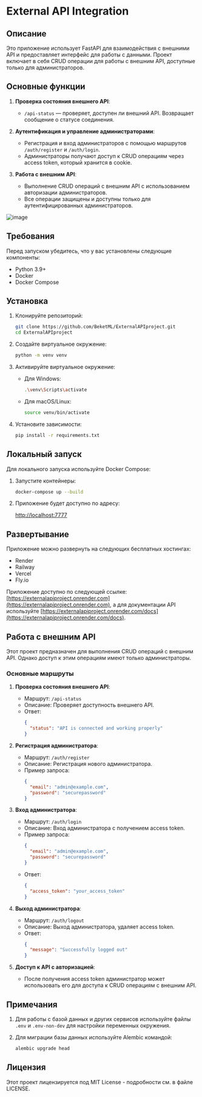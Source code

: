 # External API Integration

## Описание
Это приложение использует FastAPI для взаимодействия с внешними API и предоставляет интерфейс для работы с данными. Проект включает в себя CRUD операции для работы с внешним API, доступные только для администраторов.

## Основные функции
1. **Проверка состояния внешнего API**:
   - `/api-status` — проверяет, доступен ли внешний API. Возвращает сообщение о статусе соединения.

2. **Аутентификация и управление администраторами**:
   - Регистрация и вход администраторов с помощью маршрутов `/auth/register` и `/auth/login`.
   - Администраторы получают доступ к CRUD операциям через access token, который хранится в cookie.

3. **Работа с внешним API**:
   - Выполнение CRUD операций с внешним API с использованием авторизации администраторов.
   - Все операции защищены и доступны только для аутентифицированных администраторов.

![image](https://github.com/user-attachments/assets/3fe4d5df-02de-432b-af26-c7a41d30e68b)


## Требования
Перед запуском убедитесь, что у вас установлены следующие компоненты:

- Python 3.9+
- Docker
- Docker Compose

## Установка
1. Клонируйте репозиторий:

    ```bash
    git clone https://github.com/BeketML/ExternalAPIproject.git
    cd ExternalAPIproject
    ```

2. Создайте виртуальное окружение:

    ```bash
    python -m venv venv
    ```

3. Активируйте виртуальное окружение:

    - Для Windows:
      ```bash
      .\venv\Scripts\activate
      ```
    - Для macOS/Linux:
      ```bash
      source venv/bin/activate
      ```

4. Установите зависимости:

    ```bash
    pip install -r requirements.txt
    ```

## Локальный запуск
Для локального запуска используйте Docker Compose:

1. Запустите контейнеры:

    ```bash
    docker-compose up --build
    ```

2. Приложение будет доступно по адресу:

    [http://localhost:7777](http://localhost:7777)

## Развертывание
Приложение можно развернуть на следующих бесплатных хостингах:

- Render
- Railway
- Vercel
- Fly.io

Приложение доступно по следующей ссылке: [https://externalapiproject.onrender.com](https://externalapiproject.onrender.com), а для документации API используйте [https://externalapiproject.onrender.com/docs](https://externalapiproject.onrender.com/docs).

## Работа с внешним API
Этот проект предназначен для выполнения CRUD операций с внешним API. Однако доступ к этим операциям имеют только администраторы.

### Основные маршруты
1. **Проверка состояния внешнего API**:
   - Маршрут: `/api-status`
   - Описание: Проверяет доступность внешнего API.
   - Ответ:
     ```json
     {
       "status": "API is connected and working properly"
     }
     ```
   
2. **Регистрация администратора**:
   - Маршрут: `/auth/register`
   - Описание: Регистрация нового администратора.
   - Пример запроса:
     ```json
     {
       "email": "admin@example.com",
       "password": "securepassword"
     }
     ```

3. **Вход администратора**:
   - Маршрут: `/auth/login`
   - Описание: Вход администратора с получением access token.
   - Пример запроса:
     ```json
     {
       "email": "admin@example.com",
       "password": "securepassword"
     }
     ```
   - Ответ:
     ```json
     {
       "access_token": "your_access_token"
     }
     ```

4. **Выход администратора**:
   - Маршрут: `/auth/logout`
   - Описание: Выход администратора, удаляет access token.
   - Ответ:
     ```json
     {
       "message": "Successfully logged out"
     }
     ```

5. **Доступ к API с авторизацией**:
   - После получения access token администратор может использовать его для доступа к CRUD операциям с внешним API.

## Примечания
1. Для работы с базой данных и других сервисов используйте файлы `.env` и `.env-non-dev` для настройки переменных окружения.

2. Для миграции базы данных используйте Alembic командой:

    ```bash
    alembic upgrade head
    ```

## Лицензия
Этот проект лицензируется под MIT License - подробности см. в файле LICENSE.
